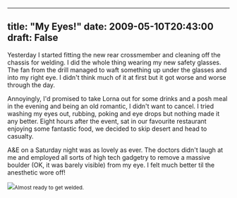 
---
title: "My Eyes!"
date: 2009-05-10T20:43:00
draft: False
---

Yesterday I started fitting the new rear <span>crossmember</span> and cleaning off the chassis for welding.  I did the whole thing wearing my new safety glasses.  The fan from the drill managed to waft something up under the glasses and into my right eye.  I didn't think much of it at first but it got worse and worse through the day.

<span>Annoyingly</span>, I'd promised to take Lorna out for some drinks and a posh meal in the evening and being an old romantic, I didn't want to cancel.  I tried washing my eyes out, rubbing, poking and eye drops but nothing made it any better.  Eight hours after the event, sat in our favourite restaurant enjoying some fantastic food, we decided to skip desert and head to casualty.

A&E on a Saturday night was as lovely as ever.  The doctors didn't laugh at me and employed all sorts of high tech gadgetry to remove a massive boulder (OK, it was barely visible) from my eye.  I felt much better til the anesthetic wore off!

<a href="http://danandtheduke.co.uk/uploaded_images/IMG_9308-747111.JPG"><img src="http://danandtheduke.co.uk/uploaded_images/IMG_9308-747087.JPG"/></a><span style="font-size:85%;">Almost ready to get welded.</span>

